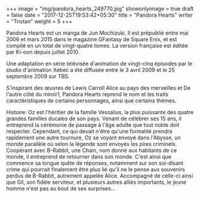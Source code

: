 +++
image = "img/pandora_hearts_249770.jpg"
showonlyimage = true
draft = false
date = "2017-12-25T19:53:42+05:30"
title = "Pandora Hearts"
writer = "Tristan"
weight = 5
+++

Pandora Hearts est un manga de Jun Mochizuki. Il est prépublié entre mai 2006 et mars 2015 dans le magazine GFantasy de Square Enix, et est compilé en un total de vingt-quatre tomes. La version française est éditée par Ki-oon depuis juillet 2010.

Une adaptation en série télévisée d'animation de vingt-cinq épisodes par le studio d'animation Xebec a été diffusée entre le 3 avril 2009 et le 25 septembre 2009 sur TBS.

S'inspirant des œuvres de Lewis Carroll Alice au pays des merveilles et De l'autre côté du miroir1, Pandora Hearts reprend le nom et les traits caractéristiques de certains personnages, ainsi que certains thèmes. 







Histoire: Oz est l'héritier de la famille Vessalius, la plus puissante des quatre grandes familles ducales de son pays. Venant de célébrer ses 15 ans, il entreprend la cérémonie de passage à l'âge adulte que tout noble doit respecter. Cependant, ce qui devait n'être qu'une formalité prendra rapidement une autre tournure, Oz se voyant envoyé dans l'Abysse, un monde parallèle où selon la légende sont envoyés les pires criminels. Coopérant avec B-Rabbit, une Chain, nom donné aux habitants de ce monde, il entreprend de retourner dans son monde. C'est ainsi que commence sa longue quête de réponses, notamment sur son soi-disant crime qui pourrait finalement être plus lié qu'il ne le pense aux souvenirs perdus de B-Rabbit, autrement appelée Alice. Accompagné de celle-ci ainsi que Gil, son fidèle serviteur, et plusieurs autres alliés importants, le jeune homme n'est pas au bout de ses surprises... 
